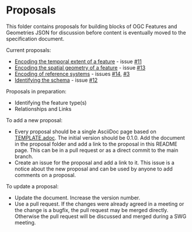# Proposals

This folder contains proposals for building blocks of OGC Features and Geometries JSON for discussion before content is eventually moved to the specification document.

Current proposals:

* [Encoding the temporal extent of a feature](temporal-extent.adoc) - issue [#11](https://github.com/opengeospatial/ogc-feat-geo-json/issues/11)
* [Encoding the spatial geometry of a feature](spatial-geometry.adoc) - issue [#13](https://github.com/opengeospatial/ogc-feat-geo-json/issues/13)
* [Encoding of reference systems](ref-sys.adoc) - issues [#14](https://github.com/opengeospatial/ogc-feat-geo-json/issues/14), [#3](https://github.com/opengeospatial/ogc-feat-geo-json/issues/3)
* [Identifying the schema](schema-ref.adoc) - issue [#12](https://github.com/opengeospatial/ogc-feat-geo-json/issues/12)

Proposals in preparation:

* Identifying the feature type(s)
* Relationships and Links

To add a new proposal:

* Every proposal should be a single AsciiDoc page based on [TEMPLATE.adoc](Template.adoc). The initial version should be 0.1.0. Add the document in the proposal folder and add a link to the proposal in this README page. This can be in a pull request or as a direct commit to the main branch.
* Create an issue for the proposal and add a link to it. This issue is a notice about the new proposal and can be used by anyone to add comments on a proposal.

To update a proposal:

* Update the document. Increase the version number.
* Use a pull request. If the changes were already agreed in a meeting or the change is a bugfix, the pull request may be merged directly. Otherwise the pull request will be discussed and merged during a SWG meeting.
